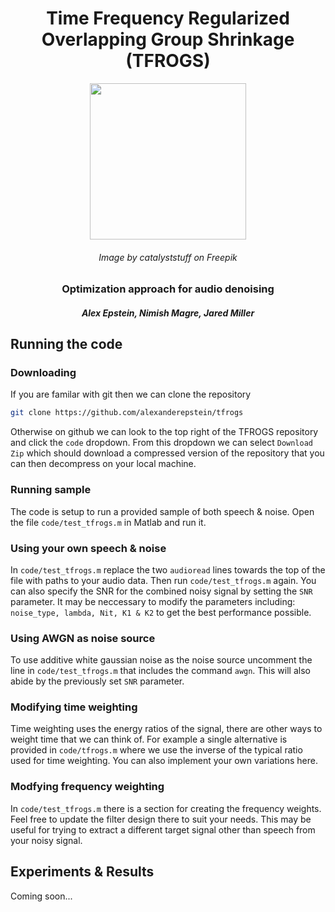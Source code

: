 <div align="center">

# Time Frequency Regularized Overlapping Group Shrinkage (TFROGS)

<img src="https://img.freepik.com/free-vector/cute-frog-green-tea-cartoon-vector-icon-illustration-animal-drink-icon-concept-isolated-premium-vector-flat-cartoon-style_138676-3694.jpg?w=740&t=st=1667741307~exp=1667741907~hmac=c8b627abd413e144bda3b6014b0680070905ac26230c274a6c88d7d97587ecbe" height="250px" width="250px">

###### Image by catalyststuff on Freepik

### Optimization approach for audio denoising
##### Alex Epstein, Nimish Magre, Jared Miller

</div>

## Running the code
### Downloading
If you are familar with git then we can clone the repository

```bash
git clone https://github.com/alexanderepstein/tfrogs
```

Otherwise on github we can look to the top right of the TFROGS repository and click the `code` dropdown. From this dropdown we can select `Download Zip` which should download a compressed version of the repository that you can then decompress on your local machine.

### Running sample
The code is setup to run a provided sample of both speech & noise. 
Open the file `code/test_tfrogs.m` in Matlab and run it.

### Using your own speech & noise
In `code/test_tfrogs.m` replace the two `audioread` lines towards the top of the file with paths to your audio data. Then run `code/test_tfrogs.m` again. You can also specify the SNR for the combined noisy signal by setting the `SNR` parameter. It may be neccessary to modify the parameters including: `noise_type, lambda, Nit, K1 & K2` to get the best performance possible. 

### Using AWGN as noise source 
To use additive white gaussian noise as the noise source uncomment the line in `code/test_tfrogs.m` that includes the command `awgn`. This will also abide by the previously set `SNR` parameter. 

### Modifying time weighting
Time weighting uses the energy ratios of the signal, there are other ways to weight time that we can think of. For example a single alternative is provided in `code/tfrogs.m` where we use the inverse of the typical ratio used for time weighting. You can also implement your own variations here.

### Modfying frequency weighting
In `code/test_tfrogs.m` there is a section for creating the frequency weights. Feel free to update the filter design there to suit your needs. This may be useful for trying to extract a different target signal other than speech from your noisy signal.

## Experiments & Results
Coming soon...